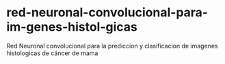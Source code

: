 # red-neuronal-convolucional-para-im-genes-histol-gicas
Red Neuronal convolucional para la prediccion y clasificacion de imagenes histologicas de cáncer de mama
